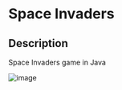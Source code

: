 # Space Invaders

## Description
Space Invaders game in Java

![image](https://user-images.githubusercontent.com/57547638/146219391-1fe77870-8275-47d6-89b6-fd35f3da6aaa.png)


